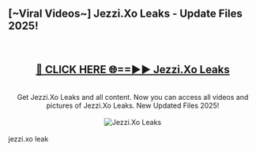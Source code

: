 <h2>[~Viral Videos~] Jezzi.Xo Leaks - Update Files 2025!</h2>
<br>
<div align="center">
<h2><a href="https://betterlinks.top/A2PfLJ" rel="nofollow">🔴 CLICK HERE 🌐==►► Jezzi.Xo Leaks</a></h2>
<br>
Get Jezzi.Xo Leaks and all content. Now you can access all videos and pictures of Jezzi.Xo Leaks. New Updated Files 2025!
<br>
<br>
<a href="https://betterlinks.top/A2PfLJ" rel="nofollow" data-target="animated-image.originalLink"><img src="https://i.ibb.co.com/WyWwxjT/player-gif2.gif" alt="Jezzi.Xo Leaks" style="max-width: 100%; display: inline-block;" data-target="animated-image.originalImage"></a>
</div>
<br>
jezzi.xo leak